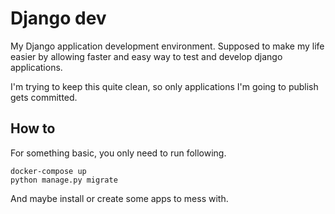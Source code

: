 # Django dev

My Django application development environment. Supposed to make my life easier by allowing faster and easy way to test and develop django applications.

I'm trying to keep this quite clean, so only applications I'm going to publish gets committed.

## How to

For something basic, you only need to run following.

```shell
docker-compose up
python manage.py migrate
```

And maybe install or create some apps to mess with.

